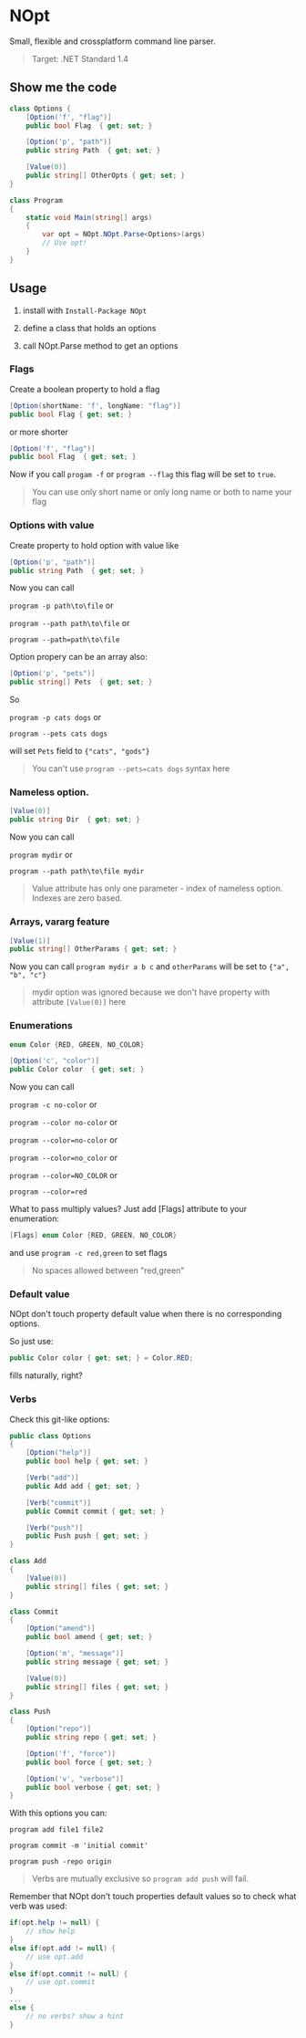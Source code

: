 # NOpt

Small, flexible and crossplatform command line parser.

> Target: .NET Standard 1.4


## Show me the code

``` cs
class Options {
    [Option('f', "flag")]
    public bool Flag  { get; set; }

    [Option('p', "path")]
    public string Path  { get; set; }

    [Value(0)]
    public string[] OtherOpts { get; set; }
}

class Program
{
    static void Main(string[] args)
    {
        var opt = NOpt.NOpt.Parse<Options>(args)
        // Use opt!
    }
}
```

## Usage

1) install with `Install-Package NOpt`

2) define a class that holds an options

3) call NOpt.Parse method to get an options


### Flags

Create a boolean property to hold a flag
``` cs
[Option(shortName: 'f', longName: "flag")]
public bool Flag { get; set; }
```
or more shorter
``` cs
[Option('f', "flag")]
public bool Flag  { get; set; }
```
Now if you call `progam -f` or `program --flag` this flag will be set to `true`.
> You can use only short name or only long name or both to name your flag


### Options with value

Create property to hold option with value like
``` cs
[Option('p', "path")]
public string Path  { get; set; }
```
Now you can call 

`program -p path\to\file` or 

`program --path path\to\file` or 

`program --path=path\to\file`

Option propery can be an array also:
``` cs
[Option('p', "pets")]
public string[] Pets  { get; set; }
```

So

`program -p cats dogs` or

`program --pets cats dogs`

will set `Pets` field to `{"cats", "gods"}`
> You can't use `program --pets=cats dogs` syntax here

### Nameless option.

``` cs
[Value(0)]
public string Dir  { get; set; }
```
Now you can call 

`program mydir` or 

`program --path path\to\file mydir`
> Value attribute has only one parameter - index of nameless option. Indexes are zero based.


### Arrays, vararg feature

``` cs
[Value(1)]
public string[] OtherParams { get; set; }
```
Now you can call `program mydir a b c` and `otherParams` will be set to `{"a", "b", "c"}`
> mydir option was ignored because we don't have property with attribute `[Value(0)]` here


### Enumerations
``` cs 
enum Color {RED, GREEN, NO_COLOR}
```
``` cs
[Option('c', "color")]
public Color color  { get; set; }
```
Now you can call 

`program -c no-color` or 

`program --color no-color` or 

`program --color=no-color` or 

`program --color=no_color` or 

`program --color=NO_COLOR` or 

`program --color=red`

What to pass multiply values? Just add [Flags] attribute to your enumeration:

``` cs 
[Flags] enum Color {RED, GREEN, NO_COLOR}
```

and use `program -c red,green` to set flags
> No spaces allowed between "red,green"

### Default value
NOpt don't touch property default value when there is no corresponding options. 

So just use:
``` cs
public Color color { get; set; } = Color.RED;
```

fills naturally, right?


### Verbs

Check this git-like options:
``` cs
public class Options
{
    [Option("help")]
    public bool help { get; set; }

    [Verb("add")]
    public Add add { get; set; }

    [Verb("commit")]
    public Commit commit { get; set; }

    [Verb("push")]
    public Push push { get; set; }
}

class Add
{
    [Value(0)]
    public string[] files { get; set; }
}

class Commit
{
    [Option("amend")]
    public bool amend { get; set; }

    [Option('m', "message")]
    public string message { get; set; }

    [Value(0)]
    public string[] files { get; set; }
}

class Push
{
    [Option("repo")]
    public string repo { get; set; }

    [Option('f', "force")]
    public bool force { get; set; }

    [Option('v', "verbose")]
    public bool verbose { get; set; }
}
```

With this options you can:

`program add file1 file2`

`program commit -m 'initial commit'`

`program push -repo origin`

>Verbs are mutually exclusive so `program add push` will fail.

Remember that NOpt don't touch properties default values so to check what verb was used:
``` cs
if(opt.help != null) {
    // show help
}
else if(opt.add != null) {
    // use opt.add
}
else if(opt.commit != null) {
    // use opt.commit
}
...
else {
    // no verbs? show a hint
}
```
